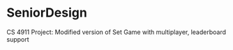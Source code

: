 SeniorDesign
============

CS 4911 Project: Modified version of Set Game with multiplayer, leaderboard support
